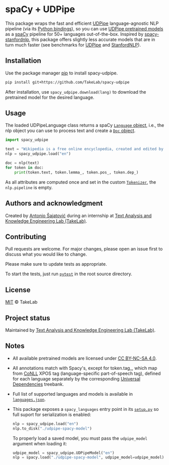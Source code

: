# spaCy + UDPipe

This package wraps the fast and efficient [UDPipe](http://ufal.mff.cuni.cz/udpipe) language-agnostic NLP pipeline
(via its [Python bindings](https://github.com/ufal/udpipe/tree/master/bindings/python)), so you can use
[UDPipe pretrained models](https://lindat.mff.cuni.cz/repository/xmlui/handle/11234/1-2998) as a [spaCy](https://spacy.io/) pipeline for 50+ languages out-of-the-box.
Inspired by [spacy-stanfordnlp](https://github.com/explosion/spacy-stanfordnlp), this package offers slightly less accurate
models that are in turn much faster (see benchmarks for [UDPipe](https://ufal.mff.cuni.cz/udpipe/models#universal_dependencies_24_models_performance) and [StanfordNLP](https://stanfordnlp.github.io/stanfordnlp/performance.html)).

## Installation

Use the package manager [pip](https://pip.pypa.io/en/stable/) to install spacy-udpipe.

```bash
pip install git+https://github.com/TakeLab/spacy-udpipe
```

After installation, use `spacy_udpipe.download(lang)` to download the pretrained model for the desired language.

## Usage
The loaded UDPipeLanguage class returns a spaCy [`Language` object](https://spacy.io/api/language), i.e., the nlp object you can use to process text and create a [`Doc` object](https://spacy.io/api/doc).

```python
import spacy_udpipe

text = "Wikipedia is a free online encyclopedia, created and edited by volunteers around the world."
nlp = spacy_udpipe.load("en")

doc = nlp(text)
for token in doc:
    print(token.text, token.lemma_, token.pos_, token.dep_)

```
As all attributes are computed once and set in the custom [`Tokenizer`](https://spacy.io/api/tokenizer), the `nlp.pipeline` is empty.

## Authors and acknowledgment
Created by [Antonio Šajatović](http://github.com/asajatovic)
during an internship at [Text Analysis and Knowledge Engineering Lab (TakeLab)](http://takelab.fer.hr/).

## Contributing
Pull requests are welcome. For major changes, please open an issue first to discuss what you would like to change.

Please make sure to update tests as appropriate.

To start the tests, just run [`pytest`](https://docs.pytest.org/en/latest/contents.html) in the root source directory.

## License
[MIT](https://choosealicense.com/licenses/mit/)  © TakeLab

## Project status
Maintained by [Text Analysis and Knowledge Engineering Lab (TakeLab)](http://takelab.fer.hr/).

## Notes
* All available pretrained models are licensed under [CC BY-NC-SA 4.0](https://creativecommons.org/licenses/by-nc-sa/4.0/).

* All annotations match with Spacy's, except for token.tag_, which map from [CoNLL](https://universaldependencies.org/format.html) XPOS tag (language-specific part-of-speech tag), defined for each language separately by the corresponding [Universal Dependencies](https://universaldependencies.org/) treebank.

* Full list of supported languages and models is available in [`languages.json`](https://github.com/TakeLab/spacy-udpipe/blob/master/spacy_udpipe/languages.json).

* This package exposes a `spacy_languages` entry point in its [`setup.py`](https://github.com/TakeLab/spacy-udpipe/blob/master/setup.py) so full suport for serialization is enabled:
    ```python
    nlp = spacy_udpipe.load("en")
    nlp.to_disk("./udpipe-spacy-model")

    ```
    To properly load a saved model, you must pass the `udpipe_model` argument when loading it:
    ```python
    udpipe_model = spacy_udpipe.UDPipeModel("en")
    nlp = spacy.load("./udpipe-spacy-model", udpipe_model=udpipe_model)

    ```
